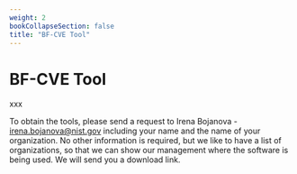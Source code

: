 ```yaml
---
weight: 2
bookCollapseSection: false
title: "BF-CVE Tool"
---
```

# BF-CVE Tool

xxx

To obtain the tools, please send a request to Irena Bojanova - irena.bojanova@nist.gov including your name and the name of your organization. No other information is required, but we like to have a list of organizations, so that we can show our management where the software is being used. We will send you a download link. 
